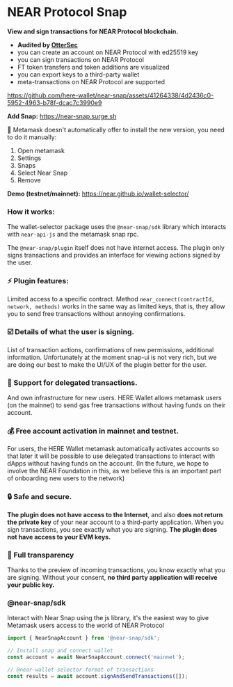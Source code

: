 # NEAR Protocol Snap

**View and sign transactions for NEAR Protocol blockchain.**

- **Audited by [OtterSec](https://github.com/here-wallet/near-snap/blob/main/ottersec.pdf)**
- you can create an account on NEAR Protocol with ed25519 key
- you can sign transactions on NEAR Protocol
- FT token transfers and token additions are visualized
- you can export keys to a third-party wallet
- meta-transactions on NEAR Protocol are supported

https://github.com/here-wallet/near-snap/assets/41264338/4d2436c0-5952-4963-b78f-dcac7c3990e9

**Add Snap:** https://near-snap.surge.sh

🔄 Metamask doesn't automatically offer to install the new version, you need to do it manually:

1. Open metamask
2. Settings
3. Snaps
4. Select Near Snap
5. Remove

**Demo (testnet/mainnet):** https://near.github.io/wallet-selector/

### How it works:

The wallet-selector package uses the `@near-snap/sdk` library which interacts with `near-api-js` and the metamask snap rpc.

The `@near-snap/plugin` itself does not have internet access. The plugin only signs transactions and provides an interface for viewing actions signed by the user.

### ⚡️ Plugin features:

Limited access to a specific contract.
Method `near_connect(contractId, network, methods)` works in the same way as limited keys, that is, they allow you to send free transactions without annoying confirmations.

### ☑️ Details of what the user is signing.

List of transaction actions, confirmations of new permissions, additional information. Unfortunately at the moment snap-ui is not very rich, but we are doing our best to make the UI/UX of the plugin better for the user.

### 🤝 Support for delegated transactions.

And own infrastructure for new users. HERE Wallet allows metamask users (on the mainnet) to send gas free transactions without having funds on their account.

### 💰 Free account activation in mainnet and testnet.

For users, the HERE Wallet metamask automatically activates accounts so that later it will be possible to use delegated transactions to interact with dApps without having funds on the account. (In the future, we hope to involve the NEAR Foundation in this, as we believe this is an important part of onboarding new users to the network)

### 🔒 Safe and secure.

**The plugin does not have access to the Internet**, and also **does not return the private key** of your near account to a third-party application.
When you sign transactions, you see exactly what you are signing. **The plugin does not have access to your EVM keys.**

### 👀 Full transparency

Thanks to the preview of incoming transactions, you know exactly what you are signing. Without your consent, **no third party application will receive your public key.**

### @near-snap/sdk

Interact with Near Snap using the js library, it's the easiest way to give Metamask users access to the world of NEAR Protocol

```ts
import { NearSnapAccount } from '@near-snap/sdk';

// Install snap and connect wallet
const account = await NearSnapAccount.connect('mainnet');

// @near-wallet-selector format of transactions
const results = await account.signAndSendTransactions([]);
```
